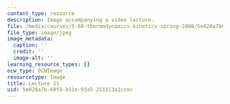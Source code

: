```yaml
---
content_type: resource
description: Image accompanying a video lecture.
file: /media/courses/5-60-thermodynamics-kinetics-spring-2008/5e020a7b60f8b51e93a5211313a1ccec_lec11_th.jpg
file_type: image/jpeg
image_metadata:
  caption: ''
  credit: ''
  image-alt: ''
learning_resource_types: []
ocw_type: OCWImage
resourcetype: Image
title: Lecture 11
uid: 5e020a7b-60f8-b51e-93a5-211313a1ccec
---
```

